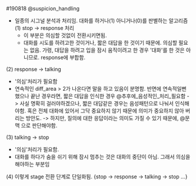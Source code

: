 #190818
@suspicion_handling
* 일종의 시그널 분석과 처리임. 대화를 하거나(1) 아니거나(0)를 판별하는 알고리즘
(1) stop -> response 처리
  - 이 부분은 의심할 것없이 전환시키면됨.
  - 대화를 시도를 하려고한 것이거나, 짧은 대답을 한 것이기 때문에. 의심할 필요는 없음.
    가령, 대답을 하려고 입을 잠시 움직이려고 한 경우 '대화'를 한 것은 아니므로. response에 부합함.

(2) response -> talking
  - '의심'처리가 필요함
  - 연속적인 diff_area > 2가 나온다면 말을 하고 있음이 분명함.
    반면에 연속적일뻔 했으나 끝난 경우라면, 짧은 대답을 인식한 경우 @추후에_음성적인_처리_필요함
      -> 사실 명확히 걸러야하겠으나, 짧은 대답같은 경우는 음성패턴으로 나눠서 인식해야함.
         혹은 전체 대화에 있어서 그닥 중요하지 않기 때문에 의미가 중요하지 않아 버리는 방안도.
         -> 하지만, 질의에 대한 응답이라는 의미도 가질 수 있기 때문에, @문맥 으로 판단해야함.

(3) talking -> stop
  - '의심'처리가 필요함.
  - 대화를 하다가 숨을 쉬기 위해 잠시 멈추는 것은 대화의 중단이 아님. 그래서 의심을 해야하는 부분임

(4) 이렇게 stage 전환 단계로 단일화됨. {stop -> response -> talking -> stop ...}
